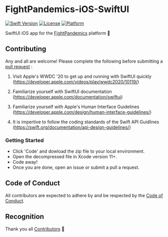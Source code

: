 # FightPandemics-iOS-SwiftUI

[![Swift Version](https://img.shields.io/badge/swift-5.0-orange.svg?style=for-the-badge&logo=appveyor)](#) 
[![License](https://img.shields.io/badge/license-MIT-yellow.svg?style=for-the-badge&logo=appveyor)](https://raw.githubusercontent.com/FightPandemics/FightPandemics-iOS/develop/LICENSE) 
[![Platform](https://img.shields.io/badge/platform-ios-blue.svg?style=for-the-badge&logo=appveyor)](#)

SwiftUI iOS app for the [FightPandemics](https://fightpandemics.com/) platform :iphone:

## Contributing

Any and all are welcome! Please complete the following before submitting a [pull request](https://github.com/FightPandemics/FightPandemics-android/blob/development/PULL_REQUEST_TEMPLATE.md) :

1. Visit Apple's WWDC '20 to get up and running with SwiftUI quickly (https://developer.apple.com/videos/play/wwdc2020/10119/)

2. Familiarize yourself with SwiftUI documentation (https://developer.apple.com/documentation/swiftui)

3. Familiarize yourself with Apple's Human Interface Guidelines (https://developer.apple.com/design/human-interface-guidelines/)

4. It is impertive to follow the coding standards of the Swift API Guidlines (https://swift.org/documentation/api-design-guidelines/)

### Getting Started

* Click 'Code' and dowload the zip file to your local environment.
* Open the decompressed file in Xcode version 11+. 
* Code away!
* Once you are done, open an issue or submit a pull a request.

## Code of Conduct

All contributors are expected to adhere by and be respected by the [Code of Conduct](https://github.com/FightPandemics/FightPandemics/blob/staging/CODE_OF_CONDUCT.md).

## Recognition

Thank you all [Contributors](https://github.com/FightPandemics/FightPandemics-iOS-SwiftUI/contributors) :rocket:


